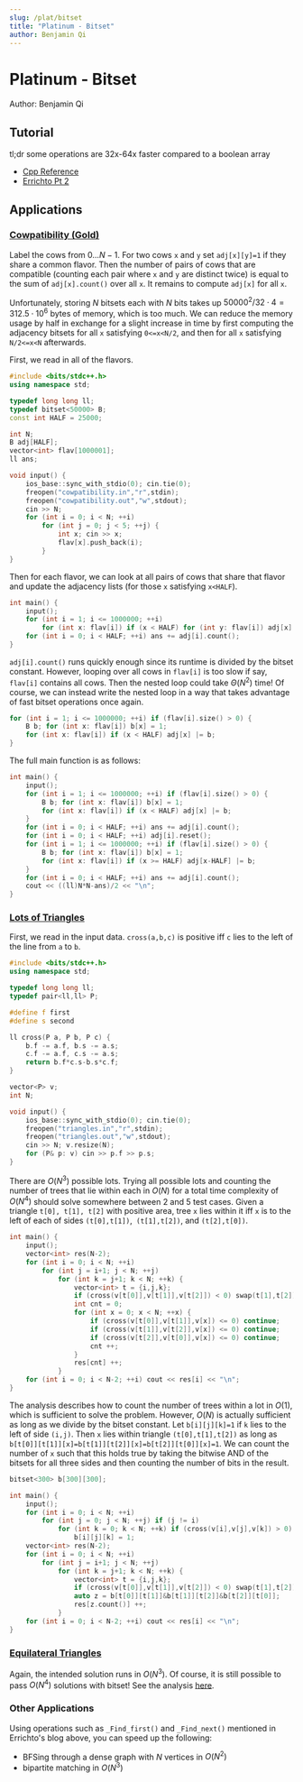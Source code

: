 ```yaml
---
slug: /plat/bitset
title: "Platinum - Bitset"
author: Benjamin Qi
---
```


# Platinum - Bitset

Author: Benjamin Qi

## Tutorial

tl;dr some operations are 32x-64x faster compared to a boolean array

 - [Cpp Reference](http://www.cplusplus.com/reference/bitset/bitset/)
 - [Errichto Pt 2](https://codeforces.com/blog/entry/73558)

## Applications

### [Cowpatibility (Gold)](http://www.usaco.org/index.php?page=viewproblem2&cpid=862)

Label the cows from $0\ldots N-1$. For two cows `x` and `y` set `adj[x][y]=1` if they share a common flavor. Then the number of pairs of cows that are compatible (counting each pair where `x` and `y` are distinct twice) is equal to the sum of `adj[x].count()` over all `x`. It remains to compute `adj[x]` for all `x`.

Unfortunately, storing $N$ bitsets each with $N$ bits takes up $50000^2/32\cdot 4=312.5\cdot 10^6$ bytes of memory, which is too much. We can reduce the memory usage by half in exchange for a slight increase in time by first computing the adjacency bitsets for all `x` satisfying `0<=x<N/2`, and then for all `x` satisfying `N/2<=x<N` afterwards. 

First, we read in all of the flavors.

```cpp
#include <bits/stdc++.h>
using namespace std;

typedef long long ll;
typedef bitset<50000> B;
const int HALF = 25000;

int N; 
B adj[HALF];
vector<int> flav[1000001];
ll ans;

void input() {
	ios_base::sync_with_stdio(0); cin.tie(0);
	freopen("cowpatibility.in","r",stdin);
	freopen("cowpatibility.out","w",stdout);
	cin >> N;
	for (int i = 0; i < N; ++i) 
		for (int j = 0; j < 5; ++j) {
			int x; cin >> x;
			flav[x].push_back(i);
		}
}
```

Then for each flavor, we can look at all pairs of cows that share that flavor and update the adjacency lists (for those `x` satisfying `x<HALF`).

```cpp
int main() {
	input();
	for (int i = 1; i <= 1000000; ++i) 
		for (int x: flav[i]) if (x < HALF) for (int y: flav[i]) adj[x][y] = 1;
	for (int i = 0; i < HALF; ++i) ans += adj[i].count();
}
```

`adj[i].count()` runs quickly enough since its runtime is divided by the bitset constant. However, looping over all cows in `flav[i]` is too slow if say, `flav[i]` contains all cows. Then the nested loop could take $\Theta(N^2)$ time! Of course, we can instead write the nested loop in a way that takes advantage of fast bitset operations once again.

```cpp
for (int i = 1; i <= 1000000; ++i) if (flav[i].size() > 0) {
	B b; for (int x: flav[i]) b[x] = 1;
	for (int x: flav[i]) if (x < HALF) adj[x] |= b;
}
```

The full main function is as follows:

```cpp
int main() {
	input();
	for (int i = 1; i <= 1000000; ++i) if (flav[i].size() > 0) {
		B b; for (int x: flav[i]) b[x] = 1;
		for (int x: flav[i]) if (x < HALF) adj[x] |= b;
	}
	for (int i = 0; i < HALF; ++i) ans += adj[i].count();
	for (int i = 0; i < HALF; ++i) adj[i].reset();
	for (int i = 1; i <= 1000000; ++i) if (flav[i].size() > 0) {
		B b; for (int x: flav[i]) b[x] = 1;
		for (int x: flav[i]) if (x >= HALF) adj[x-HALF] |= b;
	}
	for (int i = 0; i < HALF; ++i) ans += adj[i].count();
	cout << ((ll)N*N-ans)/2 << "\n";
}
```

### [Lots of Triangles](http://www.usaco.org/index.php?page=viewproblem2&cpid=672)

First, we read in the input data. `cross(a,b,c)` is positive iff `c` lies to the left of the line from `a` to `b`.

```cpp
#include <bits/stdc++.h>
using namespace std;

typedef long long ll;
typedef pair<ll,ll> P;

#define f first
#define s second

ll cross(P a, P b, P c) {
	b.f -= a.f, b.s -= a.s;
	c.f -= a.f, c.s -= a.s;
	return b.f*c.s-b.s*c.f;
}

vector<P> v;
int N;

void input() {
	ios_base::sync_with_stdio(0); cin.tie(0);
	freopen("triangles.in","r",stdin);
	freopen("triangles.out","w",stdout);
	cin >> N; v.resize(N); 
	for (P& p: v) cin >> p.f >> p.s;
}
```

There are $O(N^3)$ possible lots. Trying all possible lots and counting the number of trees that lie within each in $O(N)$ for a total time complexity of $O(N^4)$ should solve somewhere between 2 and 5 test cases. Given a triangle `t[0], t[1], t[2]` with positive area, tree `x` lies within it iff `x` is to the left of each of sides `(t[0],t[1])`,` (t[1],t[2])`, and `(t[2],t[0])`.

```cpp
int main() {
	input();
	vector<int> res(N-2);
	for (int i = 0; i < N; ++i) 
		for (int j = i+1; j < N; ++j) 
			for (int k = j+1; k < N; ++k) {
				vector<int> t = {i,j,k};
				if (cross(v[t[0]],v[t[1]],v[t[2]]) < 0) swap(t[1],t[2]);
				int cnt = 0;
				for (int x = 0; x < N; ++x) {
					if (cross(v[t[0]],v[t[1]],v[x]) <= 0) continue;
					if (cross(v[t[1]],v[t[2]],v[x]) <= 0) continue;
					if (cross(v[t[2]],v[t[0]],v[x]) <= 0) continue;
					cnt ++;
				}
				res[cnt] ++;
			}
	for (int i = 0; i < N-2; ++i) cout << res[i] << "\n";
}
```

The analysis describes how to count the number of trees within a lot in $O(1)$, which is sufficient to solve the problem. However, $O(N)$ is actually sufficient as long as we divide by the bitset constant. Let `b[i][j][k]=1` if `k` lies to the left of side `(i,j)`. Then `x` lies within triangle `(t[0],t[1],t[2])` as long as `b[t[0]][t[1]][x]=b[t[1]][t[2]][x]=b[t[2]][t[0]][x]=1`. We can count the number of `x` such that this holds true by taking the bitwise AND of the bitsets for all three sides and then counting the number of bits in the result.

```cpp
bitset<300> b[300][300];

int main() {
	input();
	for (int i = 0; i < N; ++i) 
		for (int j = 0; j < N; ++j) if (j != i) 
			for (int k = 0; k < N; ++k) if (cross(v[i],v[j],v[k]) > 0) 
				b[i][j][k] = 1;
	vector<int> res(N-2);
	for (int i = 0; i < N; ++i) 
		for (int j = i+1; j < N; ++j) 
			for (int k = j+1; k < N; ++k) {
				vector<int> t = {i,j,k};
				if (cross(v[t[0]],v[t[1]],v[t[2]]) < 0) swap(t[1],t[2]);
				auto z = b[t[0]][t[1]]&b[t[1]][t[2]]&b[t[2]][t[0]];
				res[z.count()] ++;
			}
	for (int i = 0; i < N-2; ++i) cout << res[i] << "\n";
}
```

### [Equilateral Triangles](http://www.usaco.org/index.php?page=viewproblem2&cpid=1021)

Again, the intended solution runs in $O(N^3)$. Of course, it is still possible to pass $O(N^4)$ solutions with bitset! See the analysis [here](http://www.usaco.org/current/data/sol_triangles_platinum_feb20.html).

### Other Applications

Using operations such as `_Find_first()` and `_Find_next()` mentioned in Errichto's blog above, you can speed up the following:

 * BFSing through a dense graph with $N$ vertices in $O(N^2)$
 * bipartite matching in $O(N^3)$
